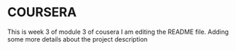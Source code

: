 # COURSERA
This is week 3 of module 3 of cousera 
I am editing the README file. Adding some more details about the project description
